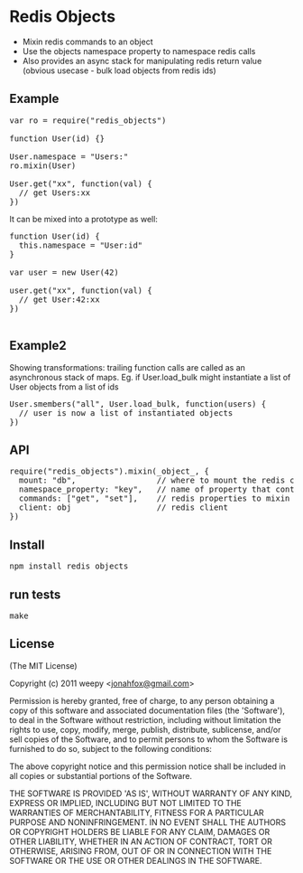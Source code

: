 # Redis Objects


* Mixin redis commands to an object
* Use the objects namespace property to namespace redis calls
* Also provides an async stack for manipulating redis return value (obvious usecase - bulk load objects from redis ids)



## Example

<pre>
var ro = require("redis_objects")

function User(id) {}

User.namespace = "Users:"
ro.mixin(User)

User.get("xx", function(val) {
  // get Users:xx 
})
</pre>

It can be mixed into a prototype as well: 

<pre>
function User(id) {
  this.namespace = "User:id"
}
  
var user = new User(42)

user.get("xx", function(val) {
  // get User:42:xx 
})

</pre>

## Example2

Showing transformations: trailing function calls are called as an asynchronous stack of maps. Eg. if User.load_bulk might instantiate a list of User objects from a list of ids

<pre>
User.smembers("all", User.load_bulk, function(users) {
  // user is now a list of instantiated objects
})
</pre>

## API

<pre>
require("redis_objects").mixin(_object_, {
  mount: "db",                 // where to mount the redis commands (defaults to null => on the object itself)
  namespace_property: "key",   // name of property that contains the namespace (defaults to 'namespace')
  commands: ["get", "set"],    // redis properties to mixin (defaults to string commands)
  client: obj                  // redis client
})
</pre>

## Install

<pre>
npm install redis_objects
</pre>

## run tests

<pre>
make
</pre>


## License 

(The MIT License)

Copyright (c) 2011 weepy &lt;jonahfox@gmail.com&gt;

Permission is hereby granted, free of charge, to any person obtaining
a copy of this software and associated documentation files (the
'Software'), to deal in the Software without restriction, including
without limitation the rights to use, copy, modify, merge, publish,
distribute, sublicense, and/or sell copies of the Software, and to
permit persons to whom the Software is furnished to do so, subject to
the following conditions:

The above copyright notice and this permission notice shall be
included in all copies or substantial portions of the Software.

THE SOFTWARE IS PROVIDED 'AS IS', WITHOUT WARRANTY OF ANY KIND,
EXPRESS OR IMPLIED, INCLUDING BUT NOT LIMITED TO THE WARRANTIES OF
MERCHANTABILITY, FITNESS FOR A PARTICULAR PURPOSE AND NONINFRINGEMENT.
IN NO EVENT SHALL THE AUTHORS OR COPYRIGHT HOLDERS BE LIABLE FOR ANY
CLAIM, DAMAGES OR OTHER LIABILITY, WHETHER IN AN ACTION OF CONTRACT,
TORT OR OTHERWISE, ARISING FROM, OUT OF OR IN CONNECTION WITH THE
SOFTWARE OR THE USE OR OTHER DEALINGS IN THE SOFTWARE.